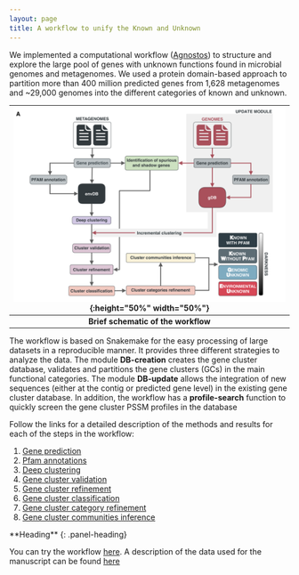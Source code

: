 ```yaml
---
layout: page
title: A workflow to unify the Known and Unknown
---
```

We implemented a computational workflow ([Agnostos](https://www.encyclopedia.com/environment/encyclopedias-almanacs-transcripts-and-maps/agnostos-theos)) to structure and explore the large pool of genes with unknown functions found in microbial genomes and metagenomes. We used a protein domain-based approach to partition more than 400 million predicted genes from 1,628 metagenomes and ~29,000 genomes into the different categories of known and unknown.


| ![space-1.jpg](img/workflow.png){:height="50%" width="50%"} | 
|:--:| 
| **Brief schematic of the workflow** |

The workflow is based on Snakemake for the easy processing of large datasets in a reproducible manner. It provides three different strategies to analyze the data. The module **DB-creation** creates the gene cluster database, validates and partitions the gene clusters (GCs) in the main functional categories. The module **DB-update** allows the integration of new sequences (either at the contig or predicted gene level) in the existing gene cluster database. In addition, the workflow has a **profile-search** function to quickly screen the gene cluster PSSM profiles in the database

Follow the links for a detailed description of the methods and results for each of the steps in the workflow:

1. [Gene prediction](gene-prediction)
2. [Pfam annotations](pfam-annotation)
3. [Deep clustering](deep-clustering)
4. [Gene cluster validation](cluster-validation)
5. [Gene cluster refinement](cluster-refinement)
6. [Gene cluster classification](cluster-classification)
7. [Gene cluster category refinement](category-refinement)
8. [Gene cluster communities inference](cluster-communities)


<div class="panel panel-gitlab-orange">
**Heading**
{: .panel-heading}
<div class="panel-body">

You can try the workflow [here](https://github.com/functional-dark-side/agnostos-wf). A description of the data used for the manuscript can be found [here](data)

</div>
</div>


